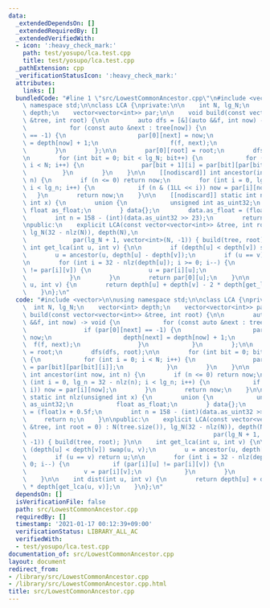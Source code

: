 ```yaml
---
data:
  _extendedDependsOn: []
  _extendedRequiredBy: []
  _extendedVerifiedWith:
  - icon: ':heavy_check_mark:'
    path: test/yosupo/lca.test.cpp
    title: test/yosupo/lca.test.cpp
  _pathExtension: cpp
  _verificationStatusIcon: ':heavy_check_mark:'
  attributes:
    links: []
  bundledCode: "#line 1 \"src/LowestCommonAncestor.cpp\"\n#include <vector>\n\nusing\
    \ namespace std;\n\nclass LCA {\nprivate:\n\n    int N, lg_N;\n    vector<int>\
    \ depth;\n    vector<vector<int>> par;\n\n    void build(const vector<vector<int>>\
    \ &tree, int root) {\n\n        auto dfs = [&](auto &&f, int now) -> void {\n\
    \            for (const auto &next : tree[now]) {\n                if (par[0][next]\
    \ == -1) {\n                    par[0][next] = now;\n                    depth[next]\
    \ = depth[now] + 1;\n                    f(f, next);\n                }\n    \
    \        }\n        };\n\n        par[0][root] = root;\n        dfs(dfs, root);\n\
    \n        for (int bit = 0; bit < lg_N; bit++) {\n            for (int i = 0;\
    \ i < N; i++) {\n                par[bit + 1][i] = par[bit][par[bit][i]];\n  \
    \          }\n        }\n    }\n\n    [[nodiscard]] int ancestor(int now, int\
    \ n) {\n        if (n <= 0) return now;\n        for (int i = 0, lg_n = 32 - nlz(n);\
    \ i < lg_n; i++) {\n            if (n & (1LL << i)) now = par[i][now];\n     \
    \   }\n        return now;\n    }\n\n    [[nodiscard]] static int nlz(unsigned\
    \ int x) {\n        union {\n            unsigned int as_uint32;\n           \
    \ float as_float;\n        } data{};\n        data.as_float = (float)x + 0.5f;\n\
    \        int n = 158 - (int)(data.as_uint32 >> 23);\n        return n;\n    }\n\
    \npublic:\n    explicit LCA(const vector<vector<int>> &tree, int root = 0) : N(tree.size()),\
    \ lg_N(32 - nlz(N)), depth(N),\n                                             \
    \             par(lg_N + 1, vector<int>(N, -1)) { build(tree, root); }\n\n   \
    \ int get_lca(int u, int v) {\n\n        if (depth[u] < depth[v]) swap(u, v);\n\
    \        u = ancestor(u, depth[u] - depth[v]);\n        if (u == v) return u;\n\
    \n        for (int i = 32 - nlz(depth[u]); i >= 0; i--) {\n            if (par[i][u]\
    \ != par[i][v]) {\n                u = par[i][u];\n                v = par[i][v];\n\
    \            }\n        }\n        return par[0][u];\n    }\n\n    int dist(int\
    \ u, int v) {\n        return depth[u] + depth[v] - 2 * depth[get_lca(u, v)];\n\
    \    }\n};\n"
  code: "#include <vector>\n\nusing namespace std;\n\nclass LCA {\nprivate:\n\n  \
    \  int N, lg_N;\n    vector<int> depth;\n    vector<vector<int>> par;\n\n    void\
    \ build(const vector<vector<int>> &tree, int root) {\n\n        auto dfs = [&](auto\
    \ &&f, int now) -> void {\n            for (const auto &next : tree[now]) {\n\
    \                if (par[0][next] == -1) {\n                    par[0][next] =\
    \ now;\n                    depth[next] = depth[now] + 1;\n                  \
    \  f(f, next);\n                }\n            }\n        };\n\n        par[0][root]\
    \ = root;\n        dfs(dfs, root);\n\n        for (int bit = 0; bit < lg_N; bit++)\
    \ {\n            for (int i = 0; i < N; i++) {\n                par[bit + 1][i]\
    \ = par[bit][par[bit][i]];\n            }\n        }\n    }\n\n    [[nodiscard]]\
    \ int ancestor(int now, int n) {\n        if (n <= 0) return now;\n        for\
    \ (int i = 0, lg_n = 32 - nlz(n); i < lg_n; i++) {\n            if (n & (1LL <<\
    \ i)) now = par[i][now];\n        }\n        return now;\n    }\n\n    [[nodiscard]]\
    \ static int nlz(unsigned int x) {\n        union {\n            unsigned int\
    \ as_uint32;\n            float as_float;\n        } data{};\n        data.as_float\
    \ = (float)x + 0.5f;\n        int n = 158 - (int)(data.as_uint32 >> 23);\n   \
    \     return n;\n    }\n\npublic:\n    explicit LCA(const vector<vector<int>>\
    \ &tree, int root = 0) : N(tree.size()), lg_N(32 - nlz(N)), depth(N),\n      \
    \                                                    par(lg_N + 1, vector<int>(N,\
    \ -1)) { build(tree, root); }\n\n    int get_lca(int u, int v) {\n\n        if\
    \ (depth[u] < depth[v]) swap(u, v);\n        u = ancestor(u, depth[u] - depth[v]);\n\
    \        if (u == v) return u;\n\n        for (int i = 32 - nlz(depth[u]); i >=\
    \ 0; i--) {\n            if (par[i][u] != par[i][v]) {\n                u = par[i][u];\n\
    \                v = par[i][v];\n            }\n        }\n        return par[0][u];\n\
    \    }\n\n    int dist(int u, int v) {\n        return depth[u] + depth[v] - 2\
    \ * depth[get_lca(u, v)];\n    }\n};\n"
  dependsOn: []
  isVerificationFile: false
  path: src/LowestCommonAncestor.cpp
  requiredBy: []
  timestamp: '2021-01-17 00:12:39+09:00'
  verificationStatus: LIBRARY_ALL_AC
  verifiedWith:
  - test/yosupo/lca.test.cpp
documentation_of: src/LowestCommonAncestor.cpp
layout: document
redirect_from:
- /library/src/LowestCommonAncestor.cpp
- /library/src/LowestCommonAncestor.cpp.html
title: src/LowestCommonAncestor.cpp
---
```

